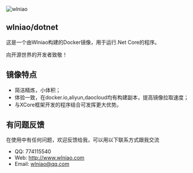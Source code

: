 ﻿![wlniao](http://static.wlniao.com/logos/wlniao-bg.png)

## wlniao/dotnet
这是一个由Wlniao构建的Docker镜像，用于运行.Net Core的程序。

向开源世界的开发者致敬！

## 镜像特点

* 简洁精炼，小体积；
* 体验一致，在docker.io,aliyun,daocloud均有构建副本，提高镜像拉取速度；
* 与XCore框架开发的程序结合可发挥更大优势。

## 有问题反馈
在使用中有任何问题，欢迎反馈给我，可以用以下联系方式跟我交流

* QQ: 774115540
* Web: http://www.wlniao.com
* Email: wlniao@qq.com
